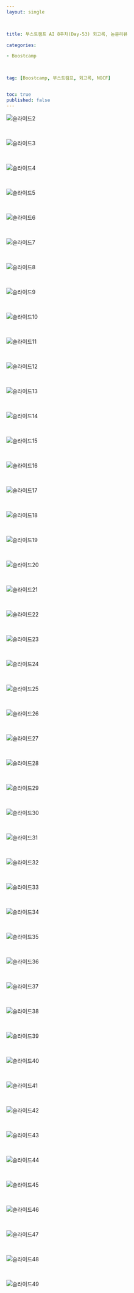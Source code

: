 ```yaml
---
layout: single

  

title: 부스트캠프 AI 8주차(Day-53) 회고록, 논문리뷰

categories:

- Boostcamp

  

tag: [Boostcamp, 부스트캠프, 회고록, NGCF]


toc: true
published: false
---
```



![슬라이드2](https://user-images.githubusercontent.com/94548914/201319947-5af78e3b-7318-42db-83b8-dcac574d4ce7.png)

<br>

![슬라이드3](https://user-images.githubusercontent.com/94548914/201319953-845a98c4-4629-4dea-ab31-5b14a45d970b.png)

<br>

![슬라이드4](https://user-images.githubusercontent.com/94548914/201319958-d9318175-2041-414d-a47b-68d1a7a25251.png)

<br>

![슬라이드5](https://user-images.githubusercontent.com/94548914/201319967-9d386897-ccdf-4120-8f11-1449241b53cd.png)

<br>

![슬라이드6](https://user-images.githubusercontent.com/94548914/201319969-1f0a990b-21d2-493f-890e-0d0d56725429.png)

<br>

![슬라이드7](https://user-images.githubusercontent.com/94548914/201319971-a0098985-2211-41ac-93c4-b616bc39a505.png)

<br>

![슬라이드8](https://user-images.githubusercontent.com/94548914/201319974-460def50-9800-48f6-860a-81f4480fb8b4.png)

<br>

![슬라이드9](https://user-images.githubusercontent.com/94548914/201319976-1ccb580f-a94e-4eb5-92e3-ff74c3f4b972.png)

<br>

![슬라이드10](https://user-images.githubusercontent.com/94548914/201319977-cf54e383-573e-489c-b383-84115e6cd897.png)

<br>

![슬라이드11](https://user-images.githubusercontent.com/94548914/201319980-25203d6a-9498-4f00-92e9-db7ae3618369.png)

<br>

![슬라이드12](https://user-images.githubusercontent.com/94548914/201319983-33fcf664-c66a-498d-93c8-1e853295b441.png)

<br>

![슬라이드13](https://user-images.githubusercontent.com/94548914/201319989-0b87ca9c-69ab-4843-a57f-d3cb82e3ac3c.png)

<br>

![슬라이드14](https://user-images.githubusercontent.com/94548914/201319991-9ecf6c78-27cd-4b82-9961-01c2c42ca6e5.png)

<br>

![슬라이드15](https://user-images.githubusercontent.com/94548914/201319995-519bf851-1089-42f0-b845-c1613c9bbb53.png)

<br>

![슬라이드16](https://user-images.githubusercontent.com/94548914/201320000-0279bed1-4747-4aab-87b1-a6aee8746d11.png)

<br>

![슬라이드17](https://user-images.githubusercontent.com/94548914/201320003-3badbe48-3819-4352-b954-cdf8a5b1d342.png)

<br>

![슬라이드18](https://user-images.githubusercontent.com/94548914/201320007-feb0dd24-42f6-483b-9815-c9fbcfd1e7a2.png)

<br>

![슬라이드19](https://user-images.githubusercontent.com/94548914/201320010-1491c8af-085a-44cc-8738-30d92869c4be.png)

<br>

![슬라이드20](https://user-images.githubusercontent.com/94548914/201320015-4cc9c344-0e58-4f76-91af-0f03f4b84b2a.png)

<br>

![슬라이드21](https://user-images.githubusercontent.com/94548914/201320018-3c8fc568-8cc4-4215-badc-d3d68db8c41c.png)

<br>

![슬라이드22](https://user-images.githubusercontent.com/94548914/201320023-1ecd5706-a423-4368-babf-055a67c27aca.png)

<br>

![슬라이드23](https://user-images.githubusercontent.com/94548914/201320029-55fac95f-0863-431f-9783-cb18a1a0523e.png)

<br>

![슬라이드24](https://user-images.githubusercontent.com/94548914/201320032-98e55c7f-58e0-41ba-9055-a67535366c70.png)

<br>

![슬라이드25](https://user-images.githubusercontent.com/94548914/201320036-9334ac10-17aa-4e59-b53f-b4a03d0fc767.png)

<br>

![슬라이드26](https://user-images.githubusercontent.com/94548914/201320037-27476513-4ba8-468a-a653-e2701892c832.png)

<br>

![슬라이드27](https://user-images.githubusercontent.com/94548914/201320039-edbcd3ac-fc05-46c8-b942-f017a95fa446.png)

<br>

![슬라이드28](https://user-images.githubusercontent.com/94548914/201320042-6d6aa905-a757-4e89-8cb6-308f1542f343.png)

<br>

![슬라이드29](https://user-images.githubusercontent.com/94548914/201320048-b061c768-d534-4336-9f1b-3944a21d6aab.png)

<br>

![슬라이드30](https://user-images.githubusercontent.com/94548914/201320051-0f7d34e5-7099-44d4-aa5f-02f347e2bd83.png)

<br>

![슬라이드31](https://user-images.githubusercontent.com/94548914/201320054-7f9cf524-b227-4847-8a77-3d58586dfee8.png)

<br>

![슬라이드32](https://user-images.githubusercontent.com/94548914/201320055-b1c07e1e-7691-41a7-9979-bcadc79d9c94.png)

<br>

![슬라이드33](https://user-images.githubusercontent.com/94548914/201320061-7fe25b1c-9e46-43c1-a9fc-b43e16cb9a68.png)

<br>

![슬라이드34](https://user-images.githubusercontent.com/94548914/201320065-450632ac-d4d4-4e03-9c09-e6413f56b486.png)

<br>

![슬라이드35](https://user-images.githubusercontent.com/94548914/201320070-6f7f4a6e-6cc3-487e-a69f-5642962dd482.png)

<br>

![슬라이드36](https://user-images.githubusercontent.com/94548914/201320075-f1e7e107-c7e7-46ca-b6ae-2053da554a75.png)

<br>

![슬라이드37](https://user-images.githubusercontent.com/94548914/201320080-d386f7b5-fff3-4f80-81a0-9f4bb09d0bff.png)

<br>

![슬라이드38](https://user-images.githubusercontent.com/94548914/201320084-91433123-0487-4698-bc3c-6955b18014ed.png)

<br>

![슬라이드39](https://user-images.githubusercontent.com/94548914/201320087-b305d607-df4e-4352-807c-dc2d355b128b.png)

<br>

![슬라이드40](https://user-images.githubusercontent.com/94548914/201320088-939512bd-ec86-45a6-9a94-a76061533c27.png)

<br>

![슬라이드41](https://user-images.githubusercontent.com/94548914/201320091-4b9657c0-e3bf-4ceb-8d4a-0ee0720ad156.png)

<br>

![슬라이드42](https://user-images.githubusercontent.com/94548914/201320094-980826b0-dc21-43b6-b9ce-52e77c71c539.png)

<br>

![슬라이드43](https://user-images.githubusercontent.com/94548914/201320096-c0c71408-e751-42a4-aa85-06072f0e114f.png)

<br>

![슬라이드44](https://user-images.githubusercontent.com/94548914/201320099-84a9e326-3fbb-4afd-929e-0b145a55deb9.png)

<br>

![슬라이드45](https://user-images.githubusercontent.com/94548914/201320104-c5e274b5-87d1-4c73-a3f1-e5aaf085c7e7.png)

<br>

![슬라이드46](https://user-images.githubusercontent.com/94548914/201320108-f3ac1b65-936b-45f6-b28e-664d4ba55f5d.png)

<br>

![슬라이드47](https://user-images.githubusercontent.com/94548914/201320131-e2af10e5-30eb-4cfb-a01c-684c2ba0a216.png)

<br>

![슬라이드48](https://user-images.githubusercontent.com/94548914/201320132-d0aec9f2-4fa1-42d9-a495-bc255646a40f.png)

<br>

![슬라이드49](https://user-images.githubusercontent.com/94548914/201320137-60ca20c1-4fdc-4bc5-b110-c491966cec32.png)

<br>

